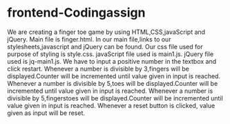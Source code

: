 # frontend-Codingassign
We are creating a finger toe game by using HTML,CSS,javaScript and jQuery.
Main file is finger.html.
In our main file,links to our stylesheets,javascript and jQuery can be found.
Our css file used for purpose of styling is style.css.
javaScript file used is main1.js.
jQuery file used is jq-main1.js.
We have to input a positive number in the textbox and click restart.
Whenever a number is divisible by 3,fingers will be displayed.Counter will be incremented until value given in input is reached. 
Whenever a number is divisible by 5,toes will be displayed.Counter will be incremented until value given in input is reached.
Whenever a number is divisible by 5,fingerstoes will be displayed.Counter will be incremented until value given in input is reached.
Whenever a reset button is clicked, value given as input will be reset.
